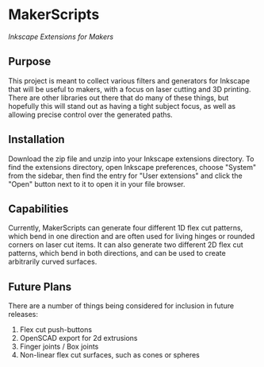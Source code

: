 # MakerScripts
_Inkscape Extensions for Makers_
## Purpose
This project is meant to collect various filters and generators for Inkscape that will be useful to makers, with a focus on laser cutting and 3D printing. There are other libraries out there that do many of these things, but hopefully this will stand out as having a tight subject focus, as well as allowing precise control over the generated paths.
## Installation
Download the zip file and unzip into your Inkscape extensions directory. To find the extensions directory, open Inkscape preferences, choose "System" from the sidebar, then find the entry for "User extensions" and click the "Open" button next to it to open it in your file browser.
## Capabilities
Currently, MakerScripts can generate four different 1D flex cut patterns, which bend in one direction and are often used for living hinges or rounded corners on laser cut items. It can also generate two different 2D flex cut patterns, which bend in both directions, and can be used to create arbitrarily curved surfaces.
## Future Plans
There are a number of things being considered for inclusion in future releases:
1. Flex cut push-buttons
2. OpenSCAD export for 2d extrusions
3. Finger joints / Box joints
4. Non-linear flex cut surfaces, such as cones or spheres